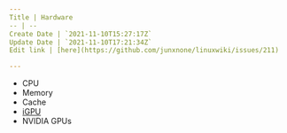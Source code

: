 ```yaml
---
Title | Hardware
-- | --
Create Date | `2021-11-10T15:27:17Z`
Update Date | `2021-11-10T17:21:34Z`
Edit link | [here](https://github.com/junxnone/linuxwiki/issues/211)

---
```

- CPU
- Memory
- Cache
- [iGPU](/iGPU)
- NVIDIA GPUs
